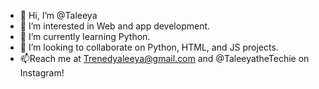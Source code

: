- 👋 Hi, I’m @Taleeya
- 👀 I’m interested in Web and app development.
- 🌱 I’m currently learning Python.
- 💞️ I’m looking to collaborate on Python, HTML, and JS projects.
- 📫Reach me at Trenedyaleeya@gmail.com and @TaleeyatheTechie on Instagram!

